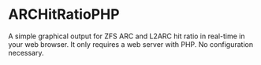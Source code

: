 ARCHitRatioPHP
==============

A simple graphical output for ZFS ARC and L2ARC hit ratio in real-time in your web browser. It only requires a web server with PHP. No configuration necessary.
